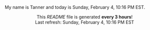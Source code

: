 My name is Tanner and today is Sunday, February 4, 10:16 PM EST.

<p align="center">This <i>README</i> file is generated <b>every 3 hours</b>!</br>Last refresh: Sunday, February 4, 10:16 PM EST<br /></p>

